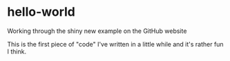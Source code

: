 # hello-world
Working through the shiny new example on the GitHub website

This is the first piece of "code" I've written in a little while and it's rather fun I think.
